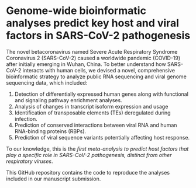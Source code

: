# Genome-wide bioinformatic analyses predict key host and viral factors in SARS-CoV-2 pathogenesis

The novel betacoronavirus named Severe Acute Respiratory Syndrome Coronavirus 2 (SARS-CoV-2) caused a worldwide pandemic (COVID-19) after initially emerging in Wuhan, China. To better understand how SARS-CoV-2 interacts with human cells, we devised a novel, comprehensive bioinformatic strategy to analyze public RNA sequencing and viral genome sequencing data, which included:
1. Detection of differentially expressed human genes along with functional and signaling pathway enrichment analyses.
2. Analysis of changes in transcript isoform expression and usage
3. Identification of transposable elements (TEs) deregulated during infection.
4. Prediction of conserved interactions between viral RNA and human RNA-binding proteins (RBPs).
5. Prediction of viral sequence variants potentially affecting host response.

To our knowledge, this is the *first meta-analysis to predict host factors that play a specific role in SARS-CoV-2 pathogenesis, distinct from other respiratory viruses*. 

This GitHub repository contains the code to reproduce the analyses included in our manuscript submission.

